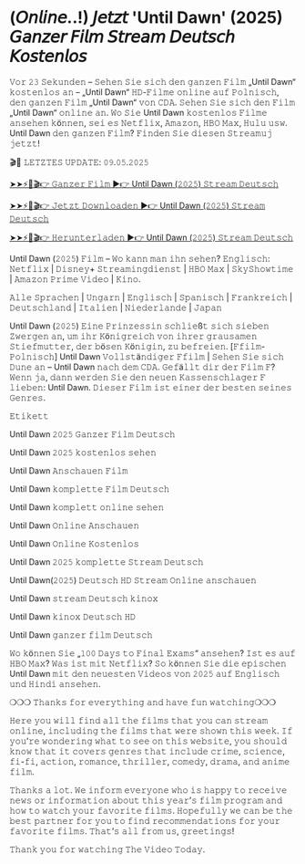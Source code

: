 # (𝘖𝘯𝘭𝘪𝘯𝘦..!) 𝘑𝘦𝘵𝘻𝘵 'Until Dawn' (2025) 𝘎𝘢𝘯𝘻𝘦𝘳 𝘍𝘪𝘭𝘮 𝘚𝘵𝘳𝘦𝘢𝘮 𝘋𝘦𝘶𝘵𝘴𝘤𝘩 𝘒𝘰𝘴𝘵𝘦𝘯𝘭𝘰𝘴

𝚅𝚘𝚛 𝟸𝟹 𝚂𝚎𝚔𝚞𝚗𝚍𝚎𝚗 – 𝚂𝚎𝚑𝚎𝚗 𝚂𝚒𝚎 𝚜𝚒𝚌𝚑 𝚍𝚎𝚗 𝚐𝚊𝚗𝚣𝚎𝚗 𝙵𝚒𝚕𝚖 „Until Dawn“ 𝚔𝚘𝚜𝚝𝚎𝚗𝚕𝚘𝚜 𝚊𝚗 – „Until Dawn“ 𝙷𝙳-𝙵𝚒𝚕𝚖𝚎 𝚘𝚗𝚕𝚒𝚗𝚎 𝚊𝚞𝚏 𝙿𝚘𝚕𝚗𝚒𝚜𝚌𝚑, 𝚍𝚎𝚗 𝚐𝚊𝚗𝚣𝚎𝚗 𝙵𝚒𝚕𝚖 „Until Dawn“ 𝚟𝚘𝚗 𝙲𝙳𝙰. 𝚂𝚎𝚑𝚎𝚗 𝚂𝚒𝚎 𝚜𝚒𝚌𝚑 𝚍𝚎𝚗 𝙵𝚒𝚕𝚖 „Until Dawn“ 𝚘𝚗𝚕𝚒𝚗𝚎 𝚊𝚗. 𝚆𝚘 𝚂𝚒𝚎 Until Dawn 𝚔𝚘𝚜𝚝𝚎𝚗𝚕𝚘𝚜 𝙵𝚒𝚕𝚖𝚎 𝚊𝚗𝚜𝚎𝚑𝚎𝚗 𝚔ö𝚗𝚗𝚎𝚗, 𝚜𝚎𝚒 𝚎𝚜 𝙽𝚎𝚝𝚏𝚕𝚒𝚡, 𝙰𝚖𝚊𝚣𝚘𝚗, 𝙷𝙱𝙾 𝙼𝚊𝚡, 𝙷𝚞𝚕𝚞 𝚞𝚜𝚠. Until Dawn 𝚍𝚎𝚗 𝚐𝚊𝚗𝚣𝚎𝚗 𝙵𝚒𝚕𝚖? 𝙵𝚒𝚗𝚍𝚎𝚗 𝚂𝚒𝚎 𝚍𝚒𝚎𝚜𝚎𝚗 𝚂𝚝𝚛𝚎𝚊𝚖𝚞𝚓 𝚓𝚎𝚝𝚣𝚝!

🎬📆 𝙻𝙴𝚃𝚉𝚃𝙴𝚂 𝚄𝙿𝙳𝙰𝚃𝙴: 𝟶𝟿.𝟶𝟻.𝟸𝟶𝟸𝟻 

[➤➤⚡👀🎬👉 𝙶𝚊𝚗𝚣𝚎𝚛 𝙵𝚒𝚕𝚖 ▶️👉 Until Dawn (𝟸𝟶𝟸𝟻) 𝚂𝚝𝚛𝚎𝚊𝚖 𝙳𝚎𝚞𝚝𝚜𝚌𝚑](https://t.co/UqzrQJCYgU)

[➤➤⚡👀🎬👉 𝙹𝚎𝚝𝚣𝚝 𝙳𝚘𝚠𝚗𝚕𝚘𝚊𝚍𝚎𝚗 ▶️👉 Until Dawn (𝟸𝟶𝟸𝟻) 𝚂𝚝𝚛𝚎𝚊𝚖 𝙳𝚎𝚞𝚝𝚜𝚌𝚑](https://t.co/UqzrQJCYgU)

[➤➤⚡👀🎬👉 𝙷𝚎𝚛𝚞𝚗𝚝𝚎𝚛𝚕𝚊𝚍𝚎𝚗 ▶️👉 Until Dawn (𝟸𝟶𝟸𝟻) 𝚂𝚝𝚛𝚎𝚊𝚖 𝙳𝚎𝚞𝚝𝚜𝚌𝚑](https://t.co/UqzrQJCYgU)

Until Dawn (𝟸𝟶𝟸𝟻) 𝙵𝚒𝚕𝚖 – 𝚆𝚘 𝚔𝚊𝚗𝚗 𝚖𝚊𝚗 𝚒𝚑𝚗 𝚜𝚎𝚑𝚎𝚗? 𝙴𝚗𝚐𝚕𝚒𝚜𝚌𝚑: 𝙽𝚎𝚝𝚏𝚕𝚒𝚡 | 𝙳𝚒𝚜𝚗𝚎𝚢+ 𝚂𝚝𝚛𝚎𝚊𝚖𝚒𝚗𝚐𝚍𝚒𝚎𝚗𝚜𝚝 | 𝙷𝙱𝙾 𝙼𝚊𝚡 | 𝚂𝚔𝚢𝚂𝚑𝚘𝚠𝚝𝚒𝚖𝚎 | 𝙰𝚖𝚊𝚣𝚘𝚗 𝙿𝚛𝚒𝚖𝚎 𝚅𝚒𝚍𝚎𝚘 | 𝙺𝚒𝚗𝚘.

𝙰𝚕𝚕𝚎 𝚂𝚙𝚛𝚊𝚌𝚑𝚎𝚗 | 𝚄𝚗𝚐𝚊𝚛𝚗 | 𝙴𝚗𝚐𝚕𝚒𝚜𝚌𝚑 | 𝚂𝚙𝚊𝚗𝚒𝚜𝚌𝚑 | 𝙵𝚛𝚊𝚗𝚔𝚛𝚎𝚒𝚌𝚑 | 𝙳𝚎𝚞𝚝𝚜𝚌𝚑𝚕𝚊𝚗𝚍 | 𝙸𝚝𝚊𝚕𝚒𝚎𝚗 | 𝙽𝚒𝚎𝚍𝚎𝚛𝚕𝚊𝚗𝚍𝚎 | 𝙹𝚊𝚙𝚊𝚗

Until Dawn (𝟸𝟶𝟸𝟻) 𝙴𝚒𝚗𝚎 𝙿𝚛𝚒𝚗𝚣𝚎𝚜𝚜𝚒𝚗 𝚜𝚌𝚑𝚕𝚒𝚎ß𝚝 𝚜𝚒𝚌𝚑 𝚜𝚒𝚎𝚋𝚎𝚗 𝚉𝚠𝚎𝚛𝚐𝚎𝚗 𝚊𝚗, 𝚞𝚖 𝚒𝚑𝚛 𝙺ö𝚗𝚒𝚐𝚛𝚎𝚒𝚌𝚑 𝚟𝚘𝚗 𝚒𝚑𝚛𝚎𝚛 𝚐𝚛𝚊𝚞𝚜𝚊𝚖𝚎𝚗 𝚂𝚝𝚒𝚎𝚏𝚖𝚞𝚝𝚝𝚎𝚛, 𝚍𝚎𝚛 𝚋ö𝚜𝚎𝚗 𝙺ö𝚗𝚒𝚐𝚒𝚗, 𝚣𝚞 𝚋𝚎𝚏𝚛𝚎𝚒𝚎𝚗. [𝙵𝚏𝚒𝚕𝚖-𝙿𝚘𝚕𝚗𝚒𝚜𝚌𝚑] Until Dawn 𝚅𝚘𝚕𝚕𝚜𝚝ä𝚗𝚍𝚒𝚐𝚎𝚛 𝙵𝚏𝚒𝚕𝚖 | 𝚂𝚎𝚑𝚎𝚗 𝚂𝚒𝚎 𝚜𝚒𝚌𝚑 𝙳𝚞𝚗𝚎 𝚊𝚗 – Until Dawn 𝚗𝚊𝚌𝚑 𝚍𝚎𝚖 𝙲𝙳𝙰. 𝙶𝚎𝚏ä𝚕𝚕𝚝 𝚍𝚒𝚛 𝚍𝚎𝚛 𝙵𝚒𝚕𝚖 𝙵? 𝚆𝚎𝚗𝚗 𝚓𝚊, 𝚍𝚊𝚗𝚗 𝚠𝚎𝚛𝚍𝚎𝚗 𝚂𝚒𝚎 𝚍𝚎𝚗 𝚗𝚎𝚞𝚎𝚗 𝙺𝚊𝚜𝚜𝚎𝚗𝚜𝚌𝚑𝚕𝚊𝚐𝚎𝚛 𝙵 𝚕𝚒𝚎𝚋𝚎𝚗: Until Dawn. 𝙳𝚒𝚎𝚜𝚎𝚛 𝙵𝚒𝚕𝚖 𝚒𝚜𝚝 𝚎𝚒𝚗𝚎𝚛 𝚍𝚎𝚛 𝚋𝚎𝚜𝚝𝚎𝚗 𝚜𝚎𝚒𝚗𝚎𝚜 𝙶𝚎𝚗𝚛𝚎𝚜.

𝙴𝚝𝚒𝚔𝚎𝚝𝚝

Until Dawn 𝟸𝟶𝟸𝟻 𝙶𝚊𝚗𝚣𝚎𝚛 𝙵𝚒𝚕𝚖 𝙳𝚎𝚞𝚝𝚜𝚌𝚑

Until Dawn 𝟸𝟶𝟸𝟻 𝚔𝚘𝚜𝚝𝚎𝚗𝚕𝚘𝚜 𝚜𝚎𝚑𝚎𝚗

Until Dawn 𝙰𝚗𝚜𝚌𝚑𝚊𝚞𝚎𝚗 𝙵𝚒𝚕𝚖

Until Dawn 𝚔𝚘𝚖𝚙𝚕𝚎𝚝𝚝𝚎 𝙵𝚒𝚕𝚖 𝙳𝚎𝚞𝚝𝚜𝚌𝚑

Until Dawn 𝚔𝚘𝚖𝚙𝚕𝚎𝚝𝚝 𝚘𝚗𝚕𝚒𝚗𝚎 𝚜𝚎𝚑𝚎𝚗

Until Dawn 𝙾𝚗𝚕𝚒𝚗𝚎 𝙰𝚗𝚜𝚌𝚑𝚊𝚞𝚎𝚗

Until Dawn 𝙾𝚗𝚕𝚒𝚗𝚎 𝙺𝚘𝚜𝚝𝚎𝚗𝚕𝚘𝚜

Until Dawn 𝟸𝟶𝟸𝟻 𝚔𝚘𝚖𝚙𝚕𝚎𝚝𝚝𝚎 𝚂𝚝𝚛𝚎𝚊𝚖 𝙳𝚎𝚞𝚝𝚜𝚌𝚑

Until Dawn(𝟸𝟶𝟸𝟻) 𝙳𝚎𝚞𝚝𝚜𝚌𝚑 𝙷𝙳 𝚂𝚝𝚛𝚎𝚊𝚖 𝙾𝚗𝚕𝚒𝚗𝚎 𝚊𝚗𝚜𝚌𝚑𝚊𝚞𝚎𝚗

Until Dawn 𝚜𝚝𝚛𝚎𝚊𝚖 𝙳𝚎𝚞𝚝𝚜𝚌𝚑 𝚔𝚒𝚗𝚘𝚡

Until Dawn 𝚔𝚒𝚗𝚘𝚡 𝙳𝚎𝚞𝚝𝚜𝚌𝚑 𝙷𝙳

Until Dawn 𝚐𝚊𝚗𝚣𝚎𝚛 𝚏𝚒𝚕𝚖 𝙳𝚎𝚞𝚝𝚜𝚌𝚑


𝚆𝚘 𝚔ö𝚗𝚗𝚎𝚗 𝚂𝚒𝚎 „𝟷𝟶𝟶 𝙳𝚊𝚢𝚜 𝚝𝚘 𝙵𝚒𝚗𝚊𝚕 𝙴𝚡𝚊𝚖𝚜“ 𝚊𝚗𝚜𝚎𝚑𝚎𝚗? 𝙸𝚜𝚝 𝚎𝚜 𝚊𝚞𝚏 𝙷𝙱𝙾 𝙼𝚊𝚡? 𝚆𝚊𝚜 𝚒𝚜𝚝 𝚖𝚒𝚝 𝙽𝚎𝚝𝚏𝚕𝚒𝚡? 𝚂𝚘 𝚔ö𝚗𝚗𝚎𝚗 𝚂𝚒𝚎 𝚍𝚒𝚎 𝚎𝚙𝚒𝚜𝚌𝚑𝚎𝚗 Until Dawn 𝚖𝚒𝚝 𝚍𝚎𝚗 𝚗𝚎𝚞𝚎𝚜𝚝𝚎𝚗 𝚅𝚒𝚍𝚎𝚘𝚜 𝚟𝚘𝚗 𝟸𝟶𝟸𝟻 𝚊𝚞𝚏 𝙴𝚗𝚐𝚕𝚒𝚜𝚌𝚑 𝚞𝚗𝚍 𝙷𝚒𝚗𝚍𝚒 𝚊𝚗𝚜𝚎𝚑𝚎𝚗.

❍❍❍ 𝚃𝚑𝚊𝚗𝚔𝚜 𝚏𝚘𝚛 𝚎𝚟𝚎𝚛𝚢𝚝𝚑𝚒𝚗𝚐 𝚊𝚗𝚍 𝚑𝚊𝚟𝚎 𝚏𝚞𝚗 𝚠𝚊𝚝𝚌𝚑𝚒𝚗𝚐❍❍❍

𝙷𝚎𝚛𝚎 𝚢𝚘𝚞 𝚠𝚒𝚕𝚕 𝚏𝚒𝚗𝚍 𝚊𝚕𝚕 𝚝𝚑𝚎 𝚏𝚒𝚕𝚖𝚜 𝚝𝚑𝚊𝚝 𝚢𝚘𝚞 𝚌𝚊𝚗 𝚜𝚝𝚛𝚎𝚊𝚖 𝚘𝚗𝚕𝚒𝚗𝚎, 𝚒𝚗𝚌𝚕𝚞𝚍𝚒𝚗𝚐 𝚝𝚑𝚎 𝚏𝚒𝚕𝚖𝚜 𝚝𝚑𝚊𝚝 𝚠𝚎𝚛𝚎 𝚜𝚑𝚘𝚠𝚗 𝚝𝚑𝚒𝚜 𝚠𝚎𝚎𝚔. 𝙸𝚏 𝚢𝚘𝚞’𝚛𝚎 𝚠𝚘𝚗𝚍𝚎𝚛𝚒𝚗𝚐 𝚠𝚑𝚊𝚝 𝚝𝚘 𝚜𝚎𝚎 𝚘𝚗 𝚝𝚑𝚒𝚜 𝚠𝚎𝚋𝚜𝚒𝚝𝚎, 𝚢𝚘𝚞 𝚜𝚑𝚘𝚞𝚕𝚍 𝚔𝚗𝚘𝚠 𝚝𝚑𝚊𝚝 𝚒𝚝 𝚌𝚘𝚟𝚎𝚛𝚜 𝚐𝚎𝚗𝚛𝚎𝚜 𝚝𝚑𝚊𝚝 𝚒𝚗𝚌𝚕𝚞𝚍𝚎 𝚌𝚛𝚒𝚖𝚎, 𝚜𝚌𝚒𝚎𝚗𝚌𝚎, 𝚏𝚒-𝚏𝚒, 𝚊𝚌𝚝𝚒𝚘𝚗, 𝚛𝚘𝚖𝚊𝚗𝚌𝚎, 𝚝𝚑𝚛𝚒𝚕𝚕𝚎𝚛, 𝚌𝚘𝚖𝚎𝚍𝚢, 𝚍𝚛𝚊𝚖𝚊, 𝚊𝚗𝚍 𝚊𝚗𝚒𝚖𝚎 𝚏𝚒𝚕𝚖.

𝚃𝚑𝚊𝚗𝚔𝚜 𝚊 𝚕𝚘𝚝. 𝚆𝚎 𝚒𝚗𝚏𝚘𝚛𝚖 𝚎𝚟𝚎𝚛𝚢𝚘𝚗𝚎 𝚠𝚑𝚘 𝚒𝚜 𝚑𝚊𝚙𝚙𝚢 𝚝𝚘 𝚛𝚎𝚌𝚎𝚒𝚟𝚎 𝚗𝚎𝚠𝚜 𝚘𝚛 𝚒𝚗𝚏𝚘𝚛𝚖𝚊𝚝𝚒𝚘𝚗 𝚊𝚋𝚘𝚞𝚝 𝚝𝚑𝚒𝚜 𝚢𝚎𝚊𝚛’𝚜 𝚏𝚒𝚕𝚖 𝚙𝚛𝚘𝚐𝚛𝚊𝚖 𝚊𝚗𝚍 𝚑𝚘𝚠 𝚝𝚘 𝚠𝚊𝚝𝚌𝚑 𝚢𝚘𝚞𝚛 𝚏𝚊𝚟𝚘𝚛𝚒𝚝𝚎 𝚏𝚒𝚕𝚖𝚜. 𝙷𝚘𝚙𝚎𝚏𝚞𝚕𝚕𝚢 𝚠𝚎 𝚌𝚊𝚗 𝚋𝚎 𝚝𝚑𝚎 𝚋𝚎𝚜𝚝 𝚙𝚊𝚛𝚝𝚗𝚎𝚛 𝚏𝚘𝚛 𝚢𝚘𝚞 𝚝𝚘 𝚏𝚒𝚗𝚍 𝚛𝚎𝚌𝚘𝚖𝚖𝚎𝚗𝚍𝚊𝚝𝚒𝚘𝚗𝚜 𝚏𝚘𝚛 𝚢𝚘𝚞𝚛 𝚏𝚊𝚟𝚘𝚛𝚒𝚝𝚎 𝚏𝚒𝚕𝚖𝚜. 𝚃𝚑𝚊𝚝’𝚜 𝚊𝚕𝚕 𝚏𝚛𝚘𝚖 𝚞𝚜, 𝚐𝚛𝚎𝚎𝚝𝚒𝚗𝚐𝚜!

𝚃𝚑𝚊𝚗𝚔 𝚢𝚘𝚞 𝚏𝚘𝚛 𝚠𝚊𝚝𝚌𝚑𝚒𝚗𝚐 𝚃𝚑𝚎 𝚅𝚒𝚍𝚎𝚘 𝚃𝚘𝚍𝚊𝚢.
